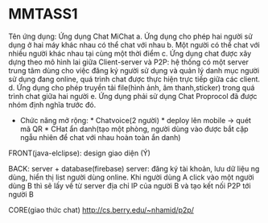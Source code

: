 # MMTASS1
Tên ứng dụng: Ứng dụng Chat MiChat
a. Ứng dụng cho phép hai người sử dụng ở hai máy khác nhau có thể chat với nhau
b. Một người có thể chat với nhiều người khác nhau tại cùng một thời điểm
c. Ứng dụng chat được xây dựng theo mô hình lai giữa Client-server và P2P: hệ
thống có một server trung tâm dùng cho việc đăng ký người sử dụng và quản lý
danh mục người sử dụng đang online, quá trình chat được thực hiện trực tiếp giữa
các client.
d. Ứng dụng cho phép truyền tải file(hình ảnh, âm thanh,sticker) trong quá trình chat giữa hai người
e. Ứng dụng phải sử dụng Chat Proprocol đã được nhóm định nghĩa trước đó.

+ Chức năng mở rộng: * Chatvoice(2 người)
                      * deploy lên mobile -> quét mã QR
                      * CHat ẩn danh(tạo một phòng, người dùng vào được bắt cặp ngẫu nhiên để chat với nhau hoàn toàn ẩn danh)

FRONT(java-elclipse): design giao diện (Ý)

BACK: server + database(firebase)
 server: đăng ký tài khoản, lưu dữ liệu ng dùng, hiển thị list người dùng online. Khi người dùng A click vào một người dùng B
 thì sẽ lấy về từ server địa chỉ IP của người B và tạo kết nối P2P tới người B
 
CORE(giao thức chat)
http://cs.berry.edu/~nhamid/p2p/

